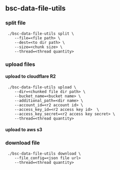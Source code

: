 ## bsc-data-file-utils


### split file
```
 ./bsc-data-file-utils split \
 	--file=<file path> \
 	--dest=<to dir path> \
 	--size=<chunk size> \
    --thread=<thread quantity>
```


### upload files
#### upload to cloudflare R2
```
 ./bsc-data-file-utils upload \
 	--dir=<chunked file dir path> \
 	--bucket_name=<bucket name> \
 	--additional_path=<dir name> \
 	--account_id=<r2 account id> \
 	--access_key_id=<r2 access key id>  \
 	--access_key_secret=<r2 access key secret> \
    --thread=<thread quantity>
```

#### upload to aws s3



### download file
```
 ./bsc-data-file-utils download \
 	--file_config=<json file url>
    --thread=<thread quantity>
```